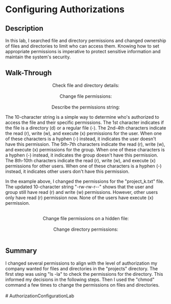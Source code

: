 <h1>Configuring Authorizations</h1>


<h2>Description</h2>
In this lab, I searched file and directory permissions and changed ownership of files and directories to limit who can access them. Knowing how to set appropriate permissions is imperative to protect sensitive information and maintain the system's security. 
<br />

<h2>Walk-Through</h2>

<p align="center">
Check file and directory details: <br/>
<img src="https://i.imghippo.com/files/uzm3636oN.png" alt="" border="0">
<br />
<br />
Change file permissions:  <br/>
<img src="https://i.imghippo.com/files/iqKG3496Sc.png" alt="" border="0">
<br />
<br />
Describe the permissions string:  <br/>

The 10-character string is a simple way to determine who's authorized to access the file and their specific permissions. The 1st character indicates if the file is a directory (d) or a regular file (-). The 2nd-4th characters indicate the read (r), write (w), and execute (x) permissions for the user. When one of these characters is a hyphen (-) instead, it indicates the user doesn't have this permission. The 5th-7th characters indicate the read (r), write (w), and execute (x) permissions for the group. When one of these characters is a hyphen (-) instead, it indicates the group doesn't have this permission. The 8th-10th characters indicate the read (r), write (w), and execute (x) permissions for other users. When one of these characters is a hyphen (-) instead, it indicates other users don't have this permission.

In the example above, I changed the permissions for the "project_k.txt" file. The updated 10-character string "-rw-rw-r--" shows that the user and group still have read (r) and write (w) permissions. However, other users only have read (r) permission now. None of the users have execute (x) permission.
<br />
<br />
<p align="center">
Change file permissions on a hidden file: <br/>
<img src="https://i.imghippo.com/files/twY4797LA.png" alt="" border="0">
<br />
<br />
Change directory permissions:  <br/>
<img src="https://i.imghippo.com/files/JpGf8561E.png" alt="" border="0">
<br />
<br />
<h2>Summary</h2>
I changed several permissions to align with the level of authorization my company wanted for files and directories in the "projects" directory. The first step was using "ls -la" to check the permissions for the directory. This informed my decisions in the following steps. Then I used the "chmod" command a few times to change the permissions on files and directories.</b>
<br />
<br />

<!--
 ```diff
- text in red
+ text in green
! text in orange
# text in gray
@@ text in purple (and bold)@@
```
--!># AuthorizationConfigurationLab
